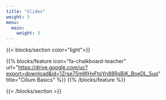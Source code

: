 ```yaml
---
title: "Slides"
weight: 3
menu:
  main:
    weight: 3
---
```


{{< blocks/section color="light">}}

{{% blocks/feature icon="fa-chalkboard-teacher" url="https://drive.google.com/uc?export=download&id=1Zrse75mWHxFtqYn88RsBiK_BoeDL_5uq" title="Cilium Basics" %}}
{{% /blocks/feature %}}


{{< /blocks/section >}}
